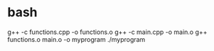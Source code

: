# bash
g++ -c functions.cpp -o functions.o
g++ -c main.cpp -o main.o
g++ functions.o main.o -o myprogram
./myprogram
